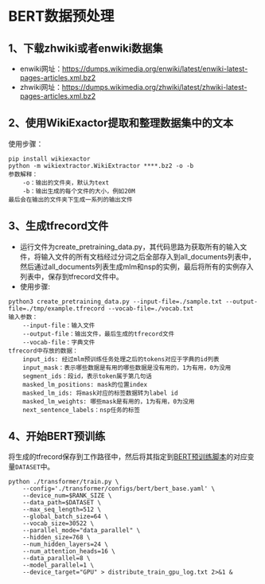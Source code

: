 # BERT数据预处理

## 1、下载zhwiki或者enwiki数据集
- enwiki网址：https://dumps.wikimedia.org/enwiki/latest/enwiki-latest-pages-articles.xml.bz2
- zhwiki网址：https://dumps.wikimedia.org/zhwiki/latest/zhwiki-latest-pages-articles.xml.bz2

## 2、使用WikiExactor提取和整理数据集中的文本
使用步骤：
```commandline
pip install wikiexactor
python -m wikiextractor.WikiExtractor ****.bz2 -o -b
参数解释：
    -o：输出的文件夹，默认为text
    -b：输出生成的每个文件的大小，例如20M
最后会在输出的文件夹下生成一系列的输出文件
```

## 3、生成tfrecord文件
- 运行文件为create_pretraining_data.py，其代码思路为获取所有的输入文件，将输入文件的所有文档经过分词之后全部存入到all_documents列表中，然后通过all_documents列表生成mlm和nsp的实例，最后将所有的实例存入列表中，保存到tfrecord文件中。
- 使用步骤:
```commandline
python3 create_pretraining_data.py --input-file=./sample.txt --output-file=./tmp/example.tfrecord --vocab-file=./vocab.txt
输入参数：
    --input-file：输入文件
    --output-file：输出文件，最后生成的tfrecord文件
    --vocab-file：字典文件
tfrecord中存放的数据：
    input_ids: 经过mlm预训练任务处理之后的tokens对应于字典的id列表
    input_mask：表示哪些数据是有用的哪些数据是没有用的，1为有用，0为没用
    segment_ids：段id，表示token属于第几句话
    masked_lm_positions: mask的位置index
    masked_lm_ids: 将mask对应的标签数据转为label id
    masked_lm_weights: 哪些mask是有用的，1为有用，0为没用
    next_sentence_labels：nsp任务的标签
```

## 4、开始BERT预训练

将生成的tfrecord保存到工作路径中，然后将其指定到[BERT预训练脚本](https://gitee.com/mindspore/transformer/blob/master/examples/pretrain/pretrain_bert_distributed.sh)的对应变量`DATASET`中。
```
python ./transformer/train.py \
    --config='./transformer/configs/bert/bert_base.yaml' \
    --device_num=$RANK_SIZE \
    --data_path=$DATASET \
    --max_seq_length=512 \
    --global_batch_size=64 \
    --vocab_size=30522 \
    --parallel_mode="data_parallel" \
    --hidden_size=768 \
    --num_hidden_layers=24 \
    --num_attention_heads=16 \
    --data_parallel=8 \
    --model_parallel=1 \
    --device_target="GPU" > distribute_train_gpu_log.txt 2>&1 &
```